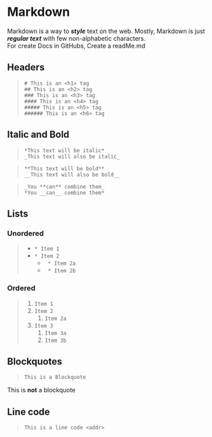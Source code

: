 # Markdown

Markdown is a way to ***style*** text on the web. Mostly, Markdown is just ***regular text*** with few non-alphabetic characters.  
For create Docs in GitHubs, Create a readMe.md 

## Headers

> `# This is an <h1> tag`  
> `## This is an <h2> tag`  
> `### This is an <h3> tag`  
> `#### This is an <h4> tag`  
> `##### This is an <h5> tag`  
> `###### This is an <h6> tag`  

## Italic and Bold

> `*This text will be italic*`  
> `_This text will also be italic_`  
  
> `**This text will be bold**`  
> `__This text will also be bold__`  
  
> `_You **can** combine them_`  
> `*You __can__ combine them*`

## Lists  
  
### Unordered
  
> * `* Item 1`  
> * `* Item 2`  
>   * ` * Item 2a`  
>   * ` * Item 2b`
  
### Ordered  
  
> 1. `Item 1`  
> 1. `Item 2`  
>    1. `Item 2a`  
> 1. `Item 3`  
>    1. `Item 3a`  
>    1. `Item 3b`  
  
## Blockquotes
  
> `This is a Blockquote`  

This is **not** a blockquote  

## Line code
  
> `This is a line code <addr>`
